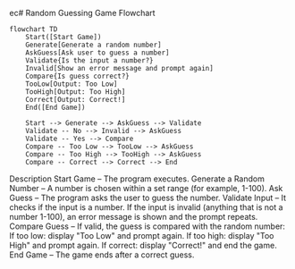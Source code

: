 ec# Random Guessing Game Flowchart

```mermaid
flowchart TD
    Start([Start Game])
    Generate[Generate a random number]
    AskGuess[Ask user to guess a number]
    Validate{Is the input a number?}
    Invalid[Show an error message and prompt again]
    Compare{Is guess correct?}
    TooLow[Output: Too Low]
    TooHigh[Output: Too High]
    Correct[Output: Correct!]
    End([End Game])

    Start --> Generate --> AskGuess --> Validate
    Validate -- No --> Invalid --> AskGuess
    Validate -- Yes --> Compare
    Compare -- Too Low --> TooLow --> AskGuess
    Compare -- Too High --> TooHigh --> AskGuess
    Compare -- Correct --> Correct --> End
```
Description
Start Game – The program executes.
Generate a Random Number – A number is chosen within a set range (for example, 1-100).
Ask Guess – The program asks the user to guess the number.
Validate Input – It checks if the input is a number.
If the input is invalid (anything that is not a number 1-100), an error message is shown and the prompt repeats.
Compare Guess – If valid, the guess is compared with the random number:
If too low: display "Too Low" and prompt again.
If too high: display "Too High" and prompt again.
If correct: display "Correct!" and end the game.
End Game – The game ends after a correct guess.
